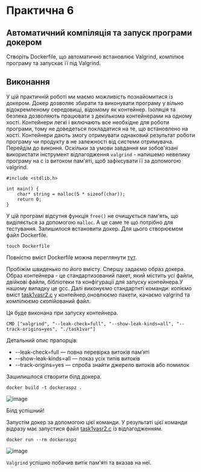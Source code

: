 # Практична 6
## Автоматичний компіляція та запуск програми докером 
Створіть Dockerfile, що автоматично встановлює Valgrind, компілює програму та запускає її під Valgrind.
## Виконання
У цій практичній роботі ми маємо можливість познайомитися із докером. Докер дозволяє збирати та виконувати програму у вільно відокремленому середовищі, відомому як контейнер. Ізоляція та безпека дозволяють працювати з декількома контейнерами на одному хості. Контейнери легкі і включають все необхідне для роботи програми, тому не доведеться покладатися на те, що встановлено на хості. Контейнери дають змогу отримувати однаковий результат роботи програму чи продукту в не залежності від системи отримувача.
Перейдім до виконня. Оскільки за умови завдання ми зобов'язані використати інструмент відлагодження `valgrind` - напишемо невелику програму на с із витоком пам'яті, щоб зафіксувати її за допомогою valgrind.
```
#include <stdlib.h>

int main() {
    char* string = malloc(5 * sizeof(char)); 
    return 0;
}
```
У цій програмі відсутня функція `free()` не очищується пам'ять, що виділяється за допомогою `malloc`. А це саме те що потрібно для тестування. Залишилося встановити докер. Для цього створюємом файл Dockerfile.
```
touch Dockerfile
```
Повністю вміст Dockerfile можна переглянути [тут](https://github.com/pterodaCh/aspz/blob/main/practice_6/Dockerfile). 

Пробіжім швиденько по його вмісту. Спершу задаємо образ докера. Образ контейнера - це стандартизований пакет, який містить усі файли, двійкові файли, бібліотеки та конфігурації для запуску контейнера.У нашому випадку це gcc. Далі виконуємо стандартнті команди: копіємо вміст [task1vasr2.c](https://github.com/pterodaCh/aspz/blob/main/practice_6/task1var2.c) у контейнер,оновлюємо пакети, качаємо valgrind та компілюємо скопійований файл.

Ця буде виконана при запуску контейнера.
```
CMD ["valgrind", "--leak-check=full", "--show-leak-kinds=all", "--track-origins=yes", "./task1var"]
```
Детальний опис прапорців:
* --leak-check=full — повна перевірка витоків пам’яті
* --show-leak-kinds=all — показ усіх типів витоків 
* --track-origins=yes — спроба знайти джерело витоків або помилок

Зашилишлося створити білд докера.

```
docker build -t dockeraspz .
```
![image](https://github.com/user-attachments/assets/7544c6ee-9164-4e70-9eca-f7a9b2c04bd4)

Білд успішний!

Запустім докер за допомогою цієї команди. У результаті цієї команди відразу має запустися файл [task1vasr2.c](https://github.com/pterodaCh/aspz/blob/main/practice_6/task1var2.c) із відлагодженням.

```
docker run --rm dockeraspz
```
![image](https://github.com/user-attachments/assets/c78d35ae-9e8e-4c28-8b83-f47c0ee57c39)

`Valgrind` успішно побачив витік пам'яті та вказав на неї.
